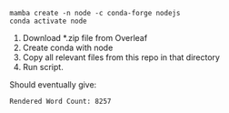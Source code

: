 ```
mamba create -n node -c conda-forge nodejs
conda activate node
```

1. Download *.zip file from Overleaf
2. Create conda with node
3. Copy all relevant files from this repo in that directory
4. Run script.

Should eventually give:

```
Rendered Word Count: 8257
```